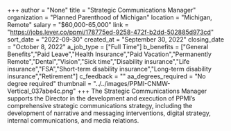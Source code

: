 +++
author = "None"
title = "Strategic Communications Manager"
organization = "Planned Parenthood of Michigan"
location = "Michigan, Remote"
salary = "$60,000-65,000"
link = "https://jobs.lever.co/ppmi/178775ed-9258-472f-b2dd-502885d973cd"
sort_date = "2022-09-30"
created_at = "September 30, 2022"
closing_date = "October 8, 2022"
a_job_type = ["Full Time"]
b_benefits = ["General Benefits","Paid Leave","Health Insurance","Paid Vacation","Permanently Remote","Dental","Vision","Sick time","Disability insurance","Life insurance","FSA","Short-term disability insurance","Long-term disability insurance","Retirement"]
c_feedback = ""
aa_degrees_required = "No degree required"
thumbnail = "../../images/PPMI-CNMW-Vertical_037abe4c.png"
+++
The Strategic Communications Manager supports the Director in the development and execution of PPMI’s comprehensive strategic communications strategy, including the development of narrative and messaging interventions, digital strategy, internal communications, and media relations. 